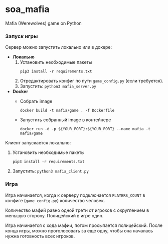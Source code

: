 # soa_mafia
Mafia (Werewolves) game on Python

### Запуск игры
Сервер можно запустить локально или в докере:

- **Локально**
  1. Установить необходимые пакеты
     ```
     pip3 install -r requirements.txt
     ```
  2. Отредактировать конфиг по пути ```game_config.py``` (если требуется).
  3. Запустить:
     ```python3 mafia_server.py```
- **Docker**
    - Собрать image
        ```
        docker build -t mafia/game . -f Dockerfile
        ```

    - Запустить собранный image в контейнере
        ```
        docker run -d -p ${YOUR_PORT}:${YOUR_PORT} --name mafia -t mafia/game
        ```

Клиент запускается локально:
 1. Установить необходимые пакеты
     ```
     pip3 install -r requirements.txt
     ```
 2. Запустить:
     ```python3 mafia_client.py```

### Игра
Игра начинается, когда к серверу подключается `PLAYERS_COUNT` в конфиге (`game_config.py`) количество человек.

Количество мафий равно одной трети от игроков с округлением в меньшую сторону. Полицейский в игре один.

Игра начинается c хода мафии, потом просыпается полицейский.
После конца игры, можно проголосовать за еще одну, чтобы она началась нужна готовность всех игроков.
